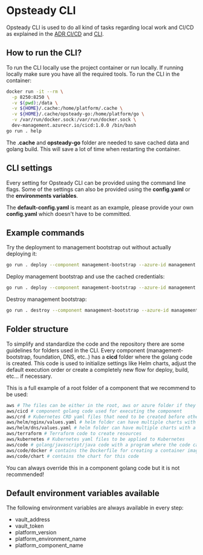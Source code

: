 # Opsteady CLI

Opsteady CLI is used to do all kind of tasks regarding local work and CI/CD as explained in the [ADR CI/CD](../adr/0012-ci-cd.md) and [CLI](../adr/0016-cli.md).

## How to run the CLI?

To run the CLI locally use the project container or run locally. If running locally make sure you have all the required tools. To run the CLI in the container:

```bash
docker run -it --rm \
  -p 8250:8250 \
  -v $(pwd):/data \
  -v ${HOME}/.cache:/home/platform/.cache \
  -v ${HOME}/.cache/opsteady-go:/home/platform/go \
  -v /var/run/docker.sock:/var/run/docker.sock \
  dev-management.azurecr.io/cicd:1.0.0 /bin/bash
go run . help
```

The **.cache** and **opsteady-go** folder are needed to save cached data and golang build. This will save a lot of time when restarting the container.

## CLI settings

Every setting for Opsteady CLI can be provided using the command line flags. Some of the settings can also be provided using the **config.yaml** or the **environments variables**.

The **default-config.yaml** is meant as an example, please provide your own **config.yaml** which doesn't have to be committed.

## Example commands

Try the deployment to management bootstrap out without actually deploying it:

```bash
go run . deploy --component management-bootstrap --azure-id management --dry-run
```

Deploy management bootstrap and use the cached credentials:

```bash
go run . deploy --component management-bootstrap --azure-id management --cache
```

Destroy management bootstrap:

```bash
go run . destroy --component management-bootstrap --azure-id management
```

## Folder structure

To simplify and standardize the code and the repository there are some guidelines for folders used in the CLI. Every component (management-bootstrap, foundation, DNS, etc..) has a **cicd** folder where the golang code is created. This code is used to initialize settings like Helm charts, adjust the default execution order or create a completely new flow for deploy, build, etc... if necessary.

This is a full example of a root folder of a component that we recommend to be used:

```bash
aws # The files can be either in the root, aws or azure folder if they differ in config
aws/cicd # component golang code used for executing the component
aws/crd # Kubernetes CRD yaml files that need to be created before other steps
aws/helm/nginx/values.yaml # helm folder can have multiple charts with a values.yaml file
aws/helm/dns/values.yaml # helm folder can have multiple charts with a values.yaml file
aws/terraform # Terraform code to create resources
aws/kubernetes # Kubernetes yaml files to be applied to Kubernetes
aws/code # golang/javascript/java code with a program where the code can be any name
aws/code/docker # contains the Dockerfile for creating a container image
aws/code/chart # contains the chart for this code
```

You can always override this in a component golang code but it is not recommended!

## Default environment variables available

The following environment variables are always available in every step:

- vault_address
- vault_token
- platform_version
- platform_environment_name
- platform_component_name
